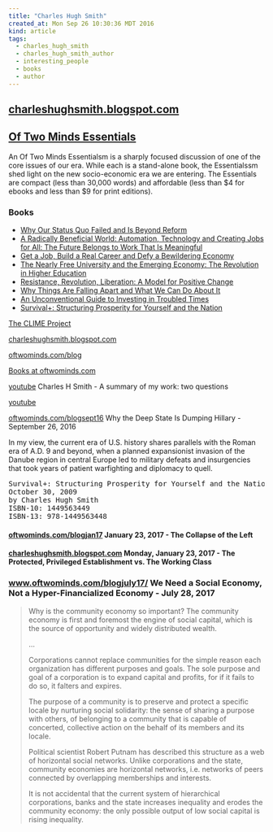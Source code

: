 ```yaml
---
title: "Charles Hugh Smith"
created_at: Mon Sep 26 10:30:36 MDT 2016
kind: article
tags:
  - charles_hugh_smith
  - charles_hugh_smith_author
  - interesting_people
  - books
  - author
---
```


<h2>
  <a href="http://charleshughsmith.blogspot.com/" target="_blank">charleshughsmith.blogspot.com</a>
</h2>

<h2>
<a href="http://www.oftwominds.com/essentials.html" target="_blank">Of Two Minds Essentials</a>
</h2>

An Of Two Minds Essentialsm is a sharply focused discussion of one of the
core issues of our era. While each is a stand-alone book, the Essentialssm
shed light on the new socio-economic era we are entering. The Essentials
are compact (less than 30,000 words) and affordable (less than $4 for
ebooks and less than $9 for print editions).

<h3>Books</h3>

<ul>
  <li> <a href="https://www.amazon.com/gp/product/B01ELXQZGE" target="_blank">Why Our Status Quo Failed and Is Beyond Reform</a> </li>
  <li> <a href="https://www.amazon.com/gp/product/1517160960" target="_blank">A Radically Beneficial World: Automation, Technology and Creating Jobs for All: The Future Belongs to Work That Is Meaningful</a> </li>
  <li> <a href="https://www.amazon.com/gp/product/1497533406" target="_blank">Get a Job, Build a Real Career and Defy a Bewildering Economy</a> </li>
  <li> <a href="https://www.amazon.com/gp/product/1491222212" target="_blank">The Nearly Free University and the Emerging Economy: The Revolution in Higher Education</a> </li>
  <li> <a href="https://www.amazon.com/gp/product/1468065084" target="_blank">Resistance, Revolution, Liberation: A Model for Positive Change</a> </li>
  <li> <a href="https://www.amazon.com/gp/product/1480219886" target="_blank">Why Things Are Falling Apart and What We Can Do About It</a> </li>
  <li> <a href="https://www.amazon.com/gp/product/1461098882" target="_blank">An Unconventional Guide to Investing in Troubled Times</a> </li>
  <li> <a href="https://www.amazon.com/Survival-Structuring-Prosperity-Yourself-Nation/dp/1449563449" target="_blank">Survival+: Structuring Prosperity for Yourself and the Nation</a> </li>
</ul>

<a href="http://www.oftwominds.com/CLIME-project.html" target="_blank">The CLIME Project</a>


<a href="http://charleshughsmith.blogspot.com/" target="_blank">charleshughsmith.blogspot.com</a>

<a href="http://www.oftwominds.com/blog.html" target="_blank">oftwominds.com/blog</a>

<a href="http://www.oftwominds.com/CHS-books.html" target="_blank">Books at oftwominds.com</a>


<a href="https://www.youtube.com/watch?v=fne_Y3XPZLI" target="_blank">youtube</a>
Charles H Smith - A summary of my work: two questions

<a href="Charles H Smith - Two Sets of Solutions" target="_blank">youtube</a>

<a href="http://www.oftwominds.com/blogsept16/deep-state9-16.html" target="_blank">oftwominds.com/blogsept16</a>
Why the Deep State Is Dumping Hillary - September 26, 2016 

In my view, the current era of U.S. history shares parallels with the
Roman era of A.D. 9 and beyond, when a planned expansionist invasion
of the Danube region in central Europe led to military defeats and
insurgencies that took years of patient warfighting and diplomacy
to quell.


<pre>
Survival+: Structuring Prosperity for Yourself and the Nation
October 30, 2009
by Charles Hugh Smith 
ISBN-10: 1449563449
ISBN-13: 978-1449563448
</pre>

<h4>
  <a href="http://www.oftwominds.com/blogjan17/collapse-Left1-17.html" target="_blank">oftwominds.com/blogjan17</a>
  January 23, 2017 - The Collapse of the Left
</h4>

<h4>
  <a href="http://charleshughsmith.blogspot.com/2017/01/the-protected-privileged-establishment.html" target="_blank">charleshughsmith.blogspot.com</a>
  Monday, January 23, 2017 - The Protected, Privileged Establishment vs. The Working Class 
</h4>

<h3>
  <a href="http://www.oftwominds.com/blogjuly17/social-economy7-17.html" target="_blank">www.oftwominds.com/blogjuly17/</a>
  We Need a Social Economy, Not a Hyper-Financialized Economy - July 28, 2017 
</h3>

<blockquote>
<p>
Why is the community economy so important? The community economy is first and foremost the engine of social capital, which is the source of opportunity and widely distributed wealth. 
</p>
 ...
<p>
Corporations cannot replace communities for the simple reason each organization has different purposes and goals. The sole purpose and goal of a corporation is to expand capital and profits, for if it fails to do so, it falters and expires.
</p>

<p>
The purpose of a community is to preserve and protect a specific locale by nurturing social solidarity: the sense of sharing a purpose with others, of belonging to a community that is capable of concerted, collective action on the behalf of its members and its locale.
</p>

<p>
Political scientist Robert Putnam has described this structure as a web of horizontal social networks. Unlike corporations and the state, community economies are horizontal networks, i.e. networks of peers connected by overlapping memberships and interests. 
</p>

<p>
It is not accidental that the current system of hierarchical corporations, banks and the state increases inequality and erodes the community economy: the only possible output of low social capital is rising inequality.
</p>
</blockquote>

<!--
html boilerplate
<a href="" target="_blank"></a>
<a name=""></a>
<img src="" width="400px">
<ul>
  <li></li>
</ul>
<pre>
</pre>
<pre><code>
</code></pre>
<math xmlns='http://www.w3.org/1998/Math/MathML' display='block'>
</math>
-->

